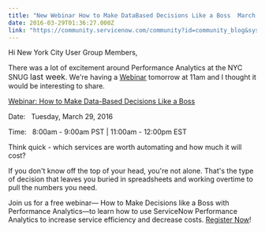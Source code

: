 ```yaml
---
title: "New Webinar How to Make DataBased Decisions Like a Boss  March th at am"
date: 2016-03-29T01:36:27.000Z
link: "https://community.servicenow.com/community?id=community_blog&sys_id=5b8c6ae1dbd0dbc01dcaf3231f96193c"
---
```

<p>Hi New York City User Group Members,</p><p></p><p>There was a lot of excitement around Performance Analytics at the NYC SNUG <span style="font-size: 12pt;">last week</span>. We're having a <a title="fo.servicenow.com/LP=5122" href="http://info.servicenow.com/LP=5122">Webinar</a> tomorrow at 11am and I thought it would be interesting to share.</p><p></p><p><a title="fo.servicenow.com/LP=5122" href="http://info.servicenow.com/LP=5122">Webinar: How to Make Data-Based Decisions Like a Boss</a></p><p>Date:   Tuesday, March 29, 2016</p><p>Time:   8:00am - 9:00am PST | 11:00am - 12:00pm EST</p><p></p><p>Think quick - which services are worth automating and how much it will cost?</p><p></p><p>If you don't know off the top of your head, you're not alone. That's the type of decision that leaves you buried in spreadsheets and working overtime to pull the numbers you need.</p><p></p><p>Join us for a free webinar— How to Make Decisions like a Boss with Performance Analytics—to learn how to use ServiceNow Performance Analytics to increase service efficiency and decrease costs. <a title="fo.servicenow.com/LP=5122" href="http://info.servicenow.com/LP=5122">Register Now</a>!</p>